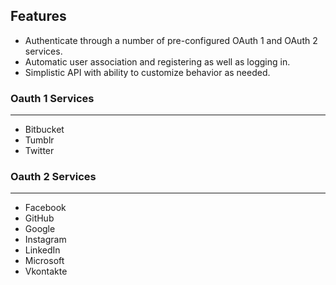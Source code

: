 ## Features

- Authenticate through a number of pre-configured OAuth 1 and OAuth 2 services.
- Automatic user association and registering as well as logging in.
- Simplistic API with ability to customize behavior as needed.

### Oauth 1 Services

---

- Bitbucket
- Tumblr
- Twitter

### Oauth 2 Services

---

- Facebook
- GitHub
- Google
- Instagram
- LinkedIn
- Microsoft
- Vkontakte
